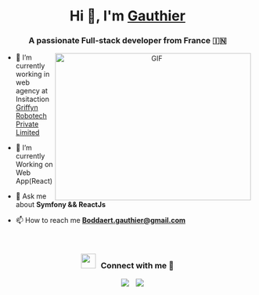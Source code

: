 <h1 align="center">Hi 👋, I'm  <a href="https://100rabhcsmc.github.io/Me.io/" target="blank">
Gauthier</a></h1>
<h3 align="center">A passionate Full-stack developer from France &#127470;&#127475</h3>

<a target="_blank" align="center">
  <img align="right" top="500" height="300" width="400" alt="GIF" src="https://media.giphy.com/media/SWoSkN6DxTszqIKEqv/giphy.gif">
</a>

- 🔭 I’m currently working in web agency at Insitaction <a href="https://phoenix.tech/griffyn/" target="blank">Griffyn Robotech Private Limited</a>

- 🌱 I’m currently Working on Web App(React)

- 💬 Ask me about **Symfony && ReactJs**

- 📫 How to reach me **Boddaert.gauthier@gmail.com**

<br/>
<h3 align="center" > <img src="https://media.giphy.com/media/iY8CRBdQXODJSCERIr/giphy.gif" width="30" height="30" style="margin-right: 10px;">Connect with me 🤝 </h3>

<p align="center">

 <div align="center"  class="icons-social" style="margin-left: 10px;">
        <a style="margin-left: 10px;"  target="_blank" href="https://www.linkedin.com/in/saurabhmchavan/">
			<img src="https://img.icons8.com/doodle/40/000000/linkedin--v2.png"></a>
        <a style="margin-left: 10px;" target="_blank" href="https://github.com/100rabhcsmc">
		<img src="https://img.icons8.com/doodle/40/000000/github--v1.png"></a>
      </div>
</p>
